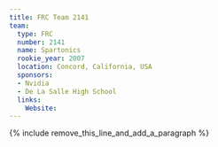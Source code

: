 ```yaml
---
title: FRC Team 2141
team:
  type: FRC
  number: 2141
  name: Spartonics
  rookie_year: 2007
  location: Concord, California, USA
  sponsors:
  - Nvidia
  - De La Salle High School
  links:
    Website:
---
```


{% include remove_this_line_and_add_a_paragraph %}